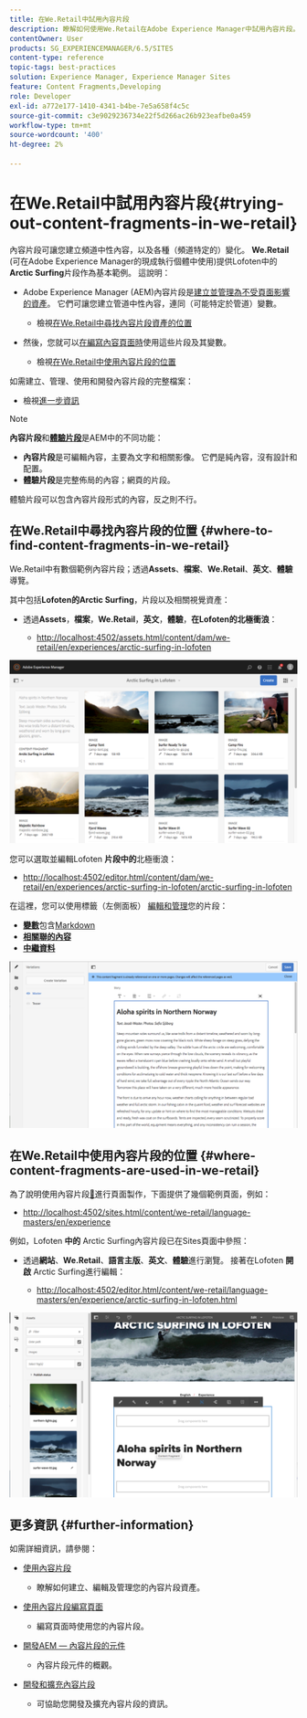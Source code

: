 ```yaml
---
title: 在We.Retail中試用內容片段
description: 瞭解如何使用We.Retail在Adobe Experience Manager中試用內容片段。
contentOwner: User
products: SG_EXPERIENCEMANAGER/6.5/SITES
content-type: reference
topic-tags: best-practices
solution: Experience Manager, Experience Manager Sites
feature: Content Fragments,Developing
role: Developer
exl-id: a772e177-1410-4341-b4be-7e5a658f4c5c
source-git-commit: c3e9029236734e22f5d266ac26b923eafbe0a459
workflow-type: tm+mt
source-wordcount: '400'
ht-degree: 2%

---
```


# 在We.Retail中試用內容片段{#trying-out-content-fragments-in-we-retail}

內容片段可讓您建立頻道中性內容，以及各種（頻道特定的）變化。 **We.Retail** (可在Adobe Experience Manager的現成執行個體中使用)提供Lofoten中的&#x200B;**Arctic Surfing**&#x200B;片段作為基本範例。 這說明：

* Adobe Experience Manager (AEM)內容片段是[建立並管理為不受頁面影響的資產](/help/assets/content-fragments/content-fragments.md)。 它們可讓您建立管道中性內容，連同（可能特定於管道）變數。

   * 檢視[在We.Retail中尋找內容片段資產的位置](#where-to-find-content-fragments-in-we-retail)

* 然後，您就可以[在編寫內容頁面時](/help/sites-authoring/content-fragments.md)使用這些片段及其變數。

   * 檢視[在We.Retail中使用內容片段的位置](#where-content-fragments-are-used-in-we-retail)

如需建立、管理、使用和開發內容片段的完整檔案：

* 檢視[進一步資訊](#further-information)

>[!NOTE]
>
>**內容片段**&#x200B;和&#x200B;**[體驗片段](/help/sites-authoring/experience-fragments.md)**&#x200B;是AEM中的不同功能：
>
>* **內容片段**&#x200B;是可編輯內容，主要為文字和相關影像。 它們是純內容，沒有設計和配置。
>* **體驗片段**&#x200B;是完整佈局的內容；網頁的片段。
>
>體驗片段可以包含內容片段形式的內容，反之則不行。

## 在We.Retail中尋找內容片段的位置 {#where-to-find-content-fragments-in-we-retail}

We.Retail中有數個範例內容片段；透過&#x200B;**Assets**、**檔案**、**We.Retail**、**英文**、**體驗**&#x200B;導覽。

其中包括&#x200B;**Lofoten的Arctic Surfing**，片段以及相關視覺資產：

* 透過&#x200B;**Assets**，**檔案**，**We.Retail**，**英文**，**體驗**，**在Lofoten的北極衝浪**：

   * [http://localhost:4502/assets.html/content/dam/we-retail/en/experiences/arctic-surfing-in-lofoten](http://localhost:4502/assets.html/content/dam/we-retail/en/experiences/arctic-surfing-in-lofoten)

![cf-44](assets/cf-44.png)

您可以選取並編輯Lofoten **片段中的**&#x200B;北極衝浪：

* [http://localhost:4502/editor.html/content/dam/we-retail/en/experiences/arctic-surfing-in-lofoten/arctic-surfing-in-lofoten](http://localhost:4502/editor.html/content/dam/we-retail/en/experiences/arctic-surfing-in-lofoten/arctic-surfing-in-lofoten)

在這裡，您可以使用標籤（左側面板） [編輯和管理](/help/assets/content-fragments/content-fragments.md)您的片段：

<!--![cf-45-aa](do-not-localize/cf-45-aa.png) ![cf-45-a](do-not-localize/cf-45-a.png) ASSET does not exist-->

* **[變數](/help/assets/content-fragments/content-fragments-variations.md)**&#x200B;包含[Markdown](/help/assets/content-fragments/content-fragments-markdown.md)
* **[相關聯的內容](/help/assets/content-fragments/content-fragments-assoc-content.md)**
* **[中繼資料](/help/assets/content-fragments/content-fragments-metadata.md)**

![cf-46](assets/cf-46.png)

## 在We.Retail中使用內容片段的位置 {#where-content-fragments-are-used-in-we-retail}

為了說明使用內容片段[&#128279;](/help/sites-authoring/content-fragments.md)進行頁面製作，下面提供了幾個範例頁面，例如：

* [http://localhost:4502/sites.html/content/we-retail/language-masters/en/experience](http://localhost:4502/sites.html/content/we-retail/language-masters/en/experience)

例如，Lofoten **中的** Arctic Surfing內容片段已在Sites頁面中參照：

* 透過&#x200B;**網站**、**We.Retail**、**語言主版**、**英文**、**體驗**&#x200B;進行瀏覽。 接著在Lofoten **開啟** Arctic Surfing進行編輯：

   * [http://localhost:4502/editor.html/content/we-retail/language-masters/en/experience/arctic-surfing-in-lofoten.html](http://localhost:4502/editor.html/content/we-retail/language-masters/en/experience/arctic-surfing-in-lofoten.html)

![cf-53](assets/cf-53.png)

## 更多資訊 {#further-information}

如需詳細資訊，請參閱：

* [使用內容片段](/help/assets/content-fragments/content-fragments.md)

   * 瞭解如何建立、編輯及管理您的內容片段資產。

* [使用內容片段編寫頁面](/help/sites-authoring/content-fragments.md)

   * 編寫頁面時使用您的內容片段。

* [開發AEM — 內容片段的元件](/help/sites-developing/components-content-fragments.md)

   * 內容片段元件的概觀。

* [開發和擴充內容片段](/help/sites-developing/customizing-content-fragments.md)

   * 可協助您開發及擴充內容片段的資訊。
